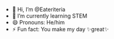- 👋 Hi, I’m @Eateriteria
- 🌱 I’m currently learning STEM
- 😄 Pronouns: He/him
- ⚡ Fun fact: You make my day ✨great✨

<!---
Eateriteria/Eateriteria is a ✨ special ✨ repository because its `README.md` (this file) appears on your GitHub profile.
You can click the Preview link to take a look at your changes.
--->
